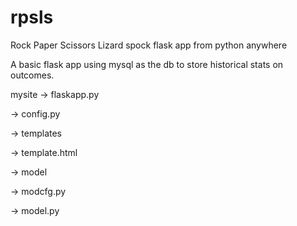 # rpsls
Rock Paper Scissors Lizard spock flask app from python anywhere

A basic flask app using mysql as the db to store historical stats on outcomes.

mysite
 -> flaskapp.py
 
 -> config.py
 
 -> templates
 
   -> template.html
   
 -> model
 
   -> modcfg.py
   
   -> model.py
